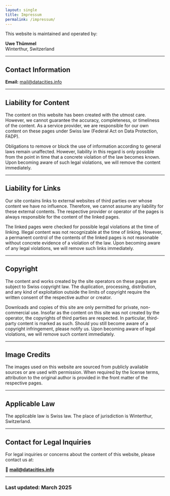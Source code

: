 ```yaml
---
layout: single
title: Impressum
permalink: /impressum/
---
```


This website is maintained and operated by:

**Uwe Thümmel**  
Winterthur, Switzerland

---

## **Contact Information**
**Email:** mail@datacities.info

---

## **Liability for Content**  
The content on this website has been created with the utmost care. However, we cannot guarantee the accuracy, completeness, or timeliness of the content. As a service provider, we are responsible for our own content on these pages under Swiss law (Federal Act on Data Protection, FADP).  

Obligations to remove or block the use of information according to general laws remain unaffected. However, liability in this regard is only possible from the point in time that a concrete violation of the law becomes known. Upon becoming aware of such legal violations, we will remove the content immediately.

---

## **Liability for Links**  
Our site contains links to external websites of third parties over whose content we have no influence. Therefore, we cannot assume any liability for these external contents. The respective provider or operator of the pages is always responsible for the content of the linked pages.  

The linked pages were checked for possible legal violations at the time of linking. Illegal content was not recognizable at the time of linking. However, a permanent control of the contents of the linked pages is not reasonable without concrete evidence of a violation of the law. Upon becoming aware of any legal violations, we will remove such links immediately.

---

## **Copyright**  
The content and works created by the site operators on these pages are subject to Swiss copyright law. The duplication, processing, distribution, and any kind of exploitation outside the limits of copyright require the written consent of the respective author or creator.  

Downloads and copies of this site are only permitted for private, non-commercial use. Insofar as the content on this site was not created by the operator, the copyrights of third parties are respected. In particular, third-party content is marked as such. Should you still become aware of a copyright infringement, please notify us. Upon becoming aware of legal violations, we will remove such content immediately.

---

## **Image Credits**  
The images used on this website are sourced from publicly available sources or are used with permission. When required by the license terms, attribution to the original author is provided in the front matter of the respective pages.  

---

## **Applicable Law**  
The applicable law is Swiss law. The place of jurisdiction is Winterthur, Switzerland.  

---

## **Contact for Legal Inquiries**  
For legal inquiries or concerns about the content of this website, please contact us at:  

📧 **mail@datacities.info**  

---

### **Last updated:** March 2025
